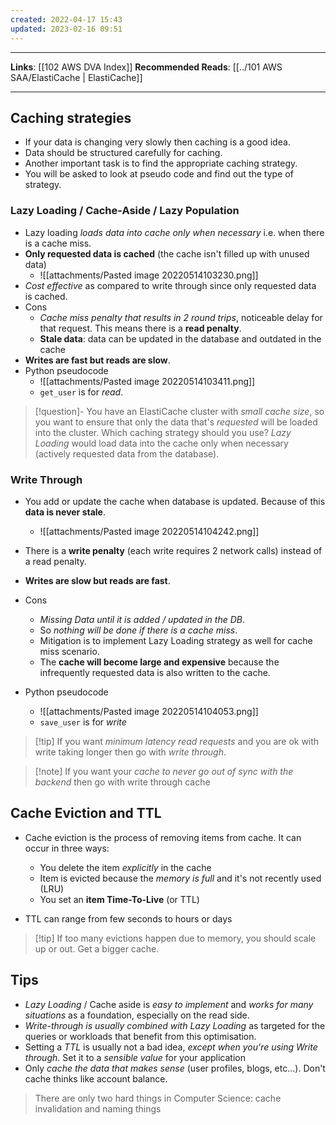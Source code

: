 ```yaml
---
created: 2022-04-17 15:43
updated: 2023-02-16 09:51
---
```

---
**Links**: [[102 AWS DVA Index]]
**Recommended Reads**: [[../101 AWS SAA/ElastiCache | ElastiCache]]

---
## Caching strategies
- If your data is changing very slowly then caching is a good idea.
- Data should be structured carefully for caching.
- Another important task is to find the appropriate caching strategy.
- You will be asked to look at pseudo code and find out the type of strategy.

### Lazy Loading / Cache-Aside / Lazy Population
- Lazy loading *loads data into cache only when necessary* i.e. when there is a cache miss.
- **Only requested data is cached** (the cache isn't filled up with unused data)
	- ![[attachments/Pasted image 20220514103230.png]]
- *Cost effective* as compared to write through since only requested data is cached.
- Cons
	- *Cache miss penalty that results in 2 round trips*, noticeable delay for that request. This means there is a **read penalty**.
	- **Stale data**: data can be updated in the database and outdated in the cache
 - **Writes are fast but reads are slow**. 
- Python pseudocode 
	- ![[attachments/Pasted image 20220514103411.png]]
	- `get_user` is for *read*.

> [!question]- You have an ElastiCache cluster with *small cache size*, so you want to ensure that only the data that's *requested* will be loaded into the cluster. Which caching strategy should you use?
> *Lazy Loading* would load data into the cache only when necessary (actively requested data from the database).

### Write Through
- You add or update the cache when database is updated. Because of this **data is never stale**.
	- ![[attachments/Pasted image 20220514104242.png]]
- There is a **write penalty** (each write requires 2 network calls) instead of a read penalty.
- **Writes are slow but reads are fast**.
- Cons
	- *Missing Data until it is added / updated in the DB*. 
	- So *nothing will be done if there is a cache miss*. 
	- Mitigation is to implement Lazy Loading strategy as well for cache miss scenario.
	- The **cache will become large and expensive** because the infrequently requested data is also written to the cache. 

- Python pseudocode
	- ![[attachments/Pasted image 20220514104053.png]]
	- `save_user` is for *write*

> [!tip] If you want *minimum latency read requests* and you are ok with write taking longer then go with *write through*.

> [!note] If you want your *cache to never go out of sync with the backend* then go with write through cache

## Cache Eviction and TTL
- Cache eviction is the process of removing items from cache. It can occur in three ways:
	- You delete the item *explicitly* in the cache
	- Item is evicted because the *memory is full* and it's not recently used (LRU)
	- You set an **item Time-To-Live** (or TTL)

- TTL can range from few seconds to hours or days

> [!tip] If too many evictions happen due to memory, you should scale up or out. Get a bigger cache.

## Tips 
- *Lazy Loading* / Cache aside is *easy to implement* and *works for many situations* as a foundation, especially on the read side.
- *Write-through is usually combined with Lazy Loading* as targeted for the queries or workloads that benefit from this optimisation.
- Setting a *TTL* is usually not a bad idea, *except when you're using Write through*. Set it to a *sensible value* for your application
- Only *cache the data that makes sense* (user profiles, blogs, etc...). Don't cache thinks like account balance.

> There are only two hard things in Computer Science: cache invalidation and naming things